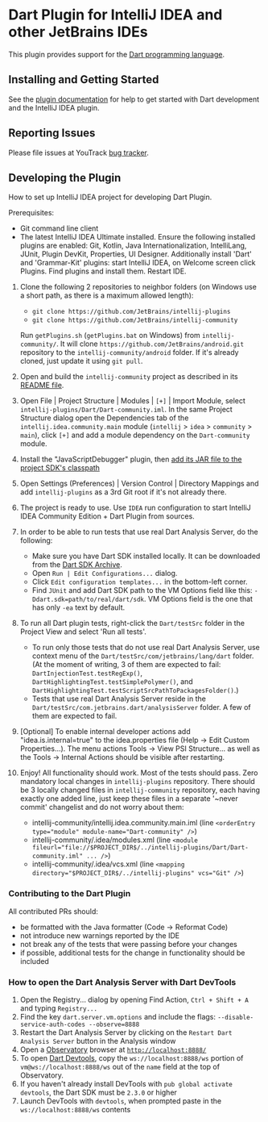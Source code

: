 # Dart Plugin for IntelliJ IDEA and other JetBrains IDEs

This plugin provides support for the [Dart programming language](https://dart.dev/).

## Installing and Getting Started

See the
[plugin documentation](https://www.jetbrains.com/help/idea/dart.html)
for help to get started with Dart development and the IntelliJ IDEA plugin. 

## Reporting Issues

Please file issues at YouTrack
[bug tracker](https://youtrack.jetbrains.com/issues/IDEA?q=Subsystem:%20%7BLang.%20Dart%7D).

## Developing the Plugin

How to set up IntelliJ IDEA project for developing Dart Plugin.

Prerequisites:
- Git command line client
- The latest IntelliJ IDEA Ultimate installed. Ensure the following installed plugins are enabled:
  Git, Kotlin, Java Internationalization, IntelliLang, JUnit, Plugin DevKit, Properties, UI Designer.
  Additionally install 'Dart' and 'Grammar-Kit' plugins:
  start IntelliJ IDEA, on Welcome screen click Plugins.
  Find plugins and install them. Restart IDE.

1. Clone the following 2 repositories to neighbor folders (on Windows use a short path,
   as there is a maximum allowed length):
     - `git clone https://github.com/JetBrains/intellij-plugins`
     - `git clone https://github.com/JetBrains/intellij-community`
     
   Run `getPlugins.sh` (`getPlugins.bat` on Windows) from `intellij-community/`. It will clone
   `https://github.com/JetBrains/android.git` repository to the `intellij-community/android` folder.
   If it's already cloned, just update it using `git pull`.

2. Open and build the `intellij-community` project as described in its 
   [README file](https://github.com/JetBrains/intellij-community/blob/master/README.md#building-intellij-community-edition).
   
3. Open File | Project Structure | Modules | `[+]` | Import Module, select `intellij-plugins/Dart/Dart-community.iml`.
   In the same Project Structure dialog open the Dependencies tab of the `intellij.idea.community.main` module
   (`intellij` > `idea` > `community` > `main`), click `[+]` and add a module
   dependency on the `Dart-community` module.

4. Install the "JavaScriptDebugger" plugin, then [add its JAR file to the project SDK's classpath](https://plugins.jetbrains.com/docs/intellij/plugin-dependencies.html#plugin-devkit)

5. Open Settings (Preferences) | Version Control | Directory Mappings and add `intellij-plugins` as a 3rd Git root if it's not already there.

6. The project is ready to use. Use `IDEA` run configuration to start IntelliJ IDEA Community Edition + Dart Plugin from sources.

7. In order to be able to run tests that use real Dart Analysis Server, do the following:
   - Make sure you have Dart SDK installed locally. It can be downloaded from the [Dart SDK Archive](https://dart.dev/tools/sdk/archive).
   - Open `Run | Edit Configurations...` dialog.
   - Click `Edit configuration templates...` in the bottom-left corner.
   - Find `JUnit` and add Dart SDK path to the VM Options field like this: `-Ddart.sdk=path/to/real/dart/sdk`. 
     VM Options field is the one that has only `-ea` text by default.

8. To run all Dart plugin tests, right-click the `Dart/testSrc` folder in the Project View and select 'Run all tests'.
   - To run only those tests that do not use real Dart Analysis Server, use context menu of the `Dart/testSrc/com/jetbrains/lang/dart` folder.
     (At the moment of writing, 3 of them are expected to fail: `DartInjectionTest.testRegExp()`, `DartHighlightingTest.testSimplePolymer()`, 
     and `DartHighlightingTest.testScriptSrcPathToPackagesFolder()`.)
   - Tests that use real Dart Analysis Server reside in the `Dart/testSrc/com.jetbrains.dart/analysisServer` folder.
     A few of them are expected to fail.

9. [Optional] To enable internal developer actions add "idea.is.internal=true"
   to the idea.properties file (Help -> Edit Custom Properties...). The menu actions Tools ->
   View PSI Structure... as well as the Tools -> Internal Actions should be
   visible after restarting.

10. Enjoy! All functionality should work. Most of the tests should pass.
   Zero mandatory local changes in `intellij-plugins` repository.
   There should be 3 locally changed files in `intellij-community` repository, each having exactly one added line,
   just keep these files in a separate '~never commit' changelist and do not worry about them:
     - intellij-community/intellij.idea.community.main.iml (line `<orderEntry type="module" module-name="Dart-community" />`)
     - intellij-community/.idea/modules.xml (line `<module fileurl="file://$PROJECT_DIR$/../intellij-plugins/Dart/Dart-community.iml" ... />`)
     - intellij-community/.idea/vcs.xml (line `<mapping directory="$PROJECT_DIR$/../intellij-plugins" vcs="Git" />`)

### Contributing to the Dart Plugin

All contributed PRs should:

  - be formatted with the Java formatter (Code -> Reformat Code)
  - not introduce new warnings reported by the IDE
  - not break any of the tests that were passing before your changes
  - if possible, additional tests for the change in functionality should be included

### How to open the Dart Analysis Server with Dart DevTools

1. Open the Registry... dialog by opening Find Action, `Ctrl + Shift + A` and typing `Registry...`
2. Find the key `dart.server.vm.options` and include the flags: `--disable-service-auth-codes --observe=8888`
3. Restart the Dart Analysis Server by clicking on the `Restart Dart Analysis Server` button in the Analysis window
4. Open a [Observatory](https://dart-lang.github.io/observatory/) browser at [`http://localhost:8888/`](http://localhost:8888/)
5. To open [Dart Devtools](https://flutter.dev/docs/development/tools/devtools/overview), copy the `ws://localhost:8888/ws` portion of
   `vm@ws://localhost:8888/ws` out of the `name` field at the top of Observatory.
6. If you haven't already install DevTools with `pub global activate devtools`, the Dart SDK must be `2.3.0` or higher
7. Launch DevTools with `devtools`, when prompted paste in the `ws://localhost:8888/ws` contents

